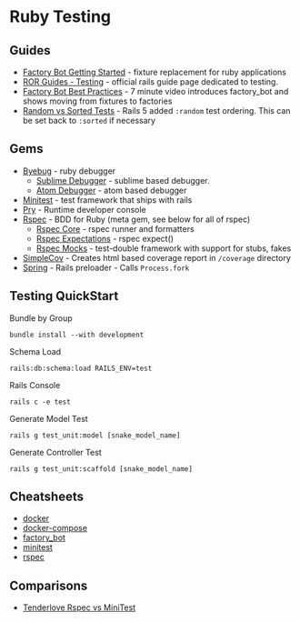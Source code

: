
# Ruby Testing

## Guides
* [Factory Bot Getting Started](https://github.com/thoughtbot/factory_bot/blob/master/GETTING_STARTED.md) - fixture replacement for ruby applications
* [ROR Guides - Testing](https://guides.rubyonrails.org/testing.html) - official rails guide page dedicated to testing.
* [Factory Bot Best Practices](https://blog.codeship.com/factory-girl-best-practices/) - 7 minute video introduces factory_bot and shows moving from fixtures to factories
* [Random vs Sorted Tests](https://guides.rubyonrails.org/upgrading_ruby_on_rails.html#activesupport-testcase-default-test-order-is-now-random) - Rails 5 added `:random` test ordering. This can be set back to `:sorted` if necessary


## Gems
* [Byebug](https://github.com/deivid-rodriguez/byebug) - ruby debugger
  * [Sublime Debugger](https://github.com/shuky19/sublime_debugger) - sublime based debugger.
  * [Atom Debugger](https://github.com/izaera/atom-byebug) - atom based debugger
* [Minitest](https://github.com/blowmage/minitest-rails) - test framework that ships with rails
* [Pry](https://github.com/pry/pry) - Runtime developer console
* [Rspec](https://github.com/rspec/rspec) - BDD for Ruby (meta gem, see below for all of rspec)
  * [Rspec Core](https://github.com/rspec/rspec-core) - rspec runner and formatters
  * [Rspec Expectations](https://github.com/rspec/rspec-expectations) - rspec expect()
  * [Rspec Mocks](https://github.com/rspec/rspec-mocks) - test-double framework with support for stubs, fakes
* [SimpleCov](https://github.com/colszowka/simplecov) - Creates html based coverage report in `/coverage` directory
* [Spring](https://github.com/rails/spring) - Rails preloader - Calls `Process.fork`

## Testing QuickStart
Bundle by Group

```bundle install --with development```

Schema Load

```rails:db:schema:load RAILS_ENV=test```

Rails Console

```rails c -e test```

Generate Model Test

```rails g test_unit:model [snake_model_name]```

Generate Controller Test

```rails g test_unit:scaffold [snake_model_name]```

## Cheatsheets
* [docker](https://devhints.io/docker)
* [docker-compose](https://devhints.io/docker-compose)
* [factory_bot](https://devhints.io/factory_bot)
* [minitest](https://devhints.io/minitest)
* [rspec](https://devhints.io/rspec)

## Comparisons
* [Tenderlove Rspec vs MiniTest](https://tenderlovemaking.com/2015/01/23/my-experience-with-minitest-and-rspec.html)
